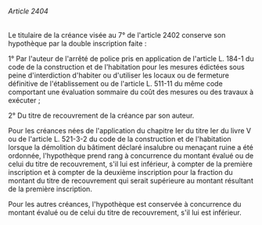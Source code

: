 ###### Article 2404

Le titulaire de la créance visée au 7° de l'article 2402 conserve son hypothèque par la double inscription faite :

1° Par l'auteur de l'arrêté de police pris en application de l'article L. 184-1 du code de la construction et de l'habitation pour les mesures édictées sous peine d'interdiction d'habiter ou d'utiliser les locaux ou de fermeture définitive de l'établissement ou de l'article L. 511-11 du même code comportant une évaluation sommaire du coût des mesures ou des travaux à exécuter ;

2° Du titre de recouvrement de la créance par son auteur.

Pour les créances nées de l'application du chapitre Ier du titre Ier du livre V ou de l'article L. 521-3-2 du code de la construction et de l'habitation lorsque la démolition du bâtiment déclaré insalubre ou menaçant ruine a été ordonnée, l'hypothèque prend rang à concurrence du montant évalué ou de celui du titre de recouvrement, s'il lui est inférieur, à compter de la première inscription et à compter de la deuxième inscription pour la fraction du montant du titre de recouvrement qui serait supérieure au montant résultant de la première inscription.

Pour les autres créances, l'hypothèque est conservée à concurrence du montant évalué ou de celui du titre de recouvrement, s'il lui est inférieur.

